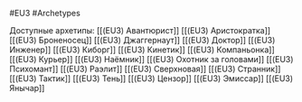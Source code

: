 #EU3 #Archetypes 

Доступные архетипы:
[[(EU3) Авантюрист]]
[[(EU3) Аристократка]]
[[(EU3) Броненосец]]
[[(EU3) Джаггернаут]]
[[(EU3) Доктор]]
[[(EU3) Инженер]]
[[(EU3) Киборг]]
[[(EU3) Кинетик]]
[[(EU3) Компаньонка]]
[[(EU3) Курьер]]
[[(EU3) Наёмник]]
[[(EU3) Охотник за головами]]
[[(EU3) Психомант]]
[[(EU3) Раэлит]]
[[(EU3) Сверхновая]]
[[(EU3) Странник]]
[[(EU3) Тактик]]
[[(EU3) Тень]]
[[(EU3) Цензор]]
[[(EU3) Эмиссар]]
[[(EU3) Янычар]]
